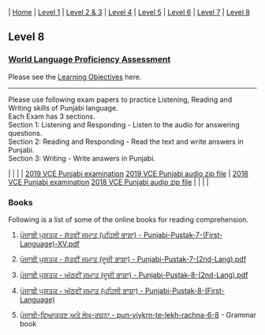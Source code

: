 | [Home](https://amardeep0.github.io/learnPunjabi/) | [Level 1](https://amardeep0.github.io/learnPunjabi/Level-1_Punjabi%20Alphabets/) | [Level 2 & 3](https://amardeep0.github.io/learnPunjabi/Level_2-3_Matra/) | [Level 4](https://amardeep0.github.io/learnPunjabi/Level-4_Intermediate/) | [Level 5](https://amardeep0.github.io/learnPunjabi/Level-5_intermediate/) | [Level 6](https://amardeep0.github.io/learnPunjabi/Level-6_Advanced/) | [Level 7](https://amardeep0.github.io/learnPunjabi/Level-7_Advanced/) | [Level 8](https://amardeep0.github.io/learnPunjabi/Level-8_WorldLanguageCompetencyTesting/)

## Level 8 

### [World Language Proficiency Assessment](https://www.k12.wa.us/student-success/resources-subject-area/world-languages/competency-credits-students)


Please see the [Learning Objectives](https://amardeep0.github.io/learnPunjabi/Level-8_WorldLanguageCompetencyTesting/Level_8_Goals) here. 

---


Please use following exam papers to practice Listening, Reading and Writing skills of Punjabi language.  
Each Exam has 3 sections.  
Section 1: Listening and Responding - Listen to the audio for answering questions.  
Section 2: Reading and Responding - Read the text and write answers in Punjabi.  
Section 3: Writing - Write answers in Punjabi.  


|   |   |
| [2019 VCE Punjabi examination](https://vcaa.vic.edu.au/Documents/exams/punjabi/2019/2019lang-punjabi-w.pdf)  [2019 VCE Punjabi audio zip file](https://vcaa.vic.edu.au/Documents/exams/punjabi/2019/2019Punjabi.zip) | [2018 VCE Punjabi examination](https://vcaa.vic.edu.au/Documents/exams/punjabi/2018/2018lang-punjabi-w.pdf)  [2018 VCE Punjabi audio zip file](https://vcaa.vic.edu.au/Documents/exams/punjabi/2018/2018punjabi.zip) |
|   |   |



 
### Books

Following is a list of some of the online books for reading comprehension. 


1. [ਪੰਜਾਬੀ ਪੁਸਤਕ - ਸੱਤਵੀਂ ਜਮਾਤ (ਪਹਿਲੀ ਭਾਸ਼ਾ) - Punjabi-Pustak-7-(First-Language)-XV.pdf](http://files-cdn.pseb.ac.in/pseb_files/Punjabi-Pustak-7-(First-Language)-XV.pdf)

2. [ਪੰਜਾਬੀ ਪੁਸਤਕ - ਸੱਤਵੀਂ ਜਮਾਤ (ਦੂਜੀ ਭਾਸ਼ਾ) - Punjabi-Pustak-7-(2nd-Lang).pdf](http://files-cdn.pseb.ac.in/pseb_files/Punjabi-Pustak-7-(2nd-Lang).pdf)

3. [ਪੰਜਾਬੀ ਪੁਸਤਕ - ਅੱਠਵੀਂ ਜਮਾਤ (ਦੂਜੀ ਭਾਸ਼ਾ) - Punjabi-Pustak-8-(2nd-Lang).pdf](http://files-cdn.pseb.ac.in/pseb_files/Punjabi-Pustak-8-(2nd-Lang).pdf)

4. [ਪੰਜਾਬੀ ਪੁਸਤਕ - ਅੱਠਵੀਂ ਜਮਾਤ (ਪਹਿਲੀ ਭਾਸ਼ਾ) - Punjabi-Pustak-8-(First-Language)](http://files-cdn.pseb.ac.in/pseb_files/Punjabi-Pustak-8(1stlang)2018-03-21.pdf)

5. [ਪੰਜਾਬੀ-ਵਿਆਕਰਣ ਅਤੇ ਲੇਖ-ਰਚਨਾ - pun-viykrn-te-lekh-rachna-6-8](https://drive.google.com/file/d/1fZW0x4Tgm3sXW6nhcD34jzWMc2MSRBAQ/view) - Grammar book




